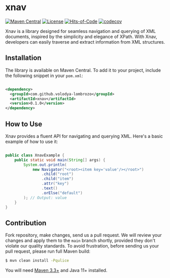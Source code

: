 # xnav

[![Maven Central](https://maven-badges.herokuapp.com/maven-central/com.github.volodya-lombrozo/xnav/badge.svg)](https://maven-badges.herokuapp.com/maven-central/com.github.volodya-lombrozo/xnav)
[![License](https://img.shields.io/badge/license-MIT-green.svg)](https://github.com/volodya-lombrozo/xnav/blob/main/LICENSE.txt)
[![Hits-of-Code](https://hitsofcode.com/github/volodya-lombrozo/xnav?branch=main&label=Hits-of-Code)](https://hitsofcode.com/github/volodya-lombrozo/xnav/view?branch=main&label=Hits-of-Code)
[![codecov](https://codecov.io/gh/volodya-lombrozo/xnav/branch/main/graph/badge.svg)](https://codecov.io/gh/volodya-lombrozo/xnav)

Xnav is a library designed for seamless navigation and querying of XML
documents, inspired by the simplicity and elegance of XPath. With Xnav,
developers can easily traverse and extract information from XML structures.

## Installation

The library is available on Maven Central. To add it to your project, include
the following snippet in your `pom.xml`:

```xml

<dependency>
  <groupId>com.github.volodya-lombrozo</groupId>
  <artifactId>xnav</artifactId>
  <version>0.1.0</version>
</dependency>
```

## How to Use

Xnav provides a fluent API for navigating and querying XML. Here's a basic
example of how to use it:

```java

public class XnavExample {
    public static void main(String[] args) {
        System.out.println(
            new Navigator("<root><item key='value'/></root>")
                .child("root")
                .child("item")
                .attr("key")
                .text()
                .orElse("default")
        ); // Output: value
    }
}
```

## Contribution

Fork repository, make changes, send us a pull request. We will review your
changes and apply them to the `main` branch shortly, provided they don't violate
our quality standards. To avoid frustration,
before sending us your pull request, please run full Maven build:

```bash
$ mvn clean install -Pqulice
```

You will need [Maven 3.3+](https://maven.apache.org) and Java 11+ installed.